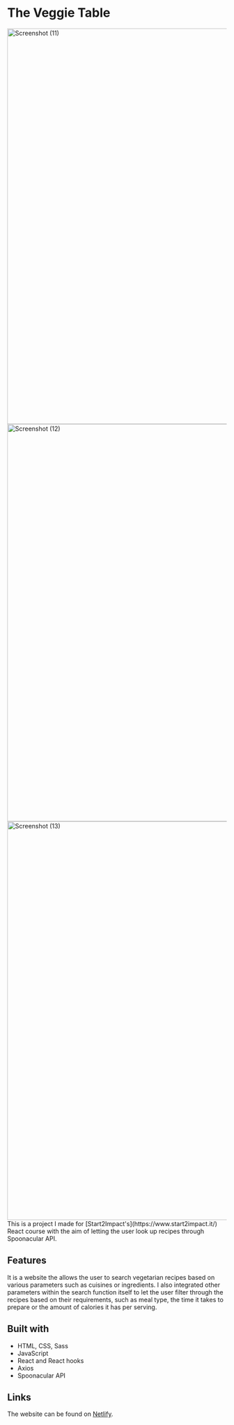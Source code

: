 # The Veggie Table 
<img width="1918" height="907" alt="Screenshot (11)" src="https://github.com/user-attachments/assets/b6871abd-dedf-447a-a50d-5e9128058fbe" />
<img width="1920" height="911" alt="Screenshot (12)" src="https://github.com/user-attachments/assets/21df3c40-af13-4e4a-b67a-c785012c1ca9" />
<img width="1920" height="914" alt="Screenshot (13)" src="https://github.com/user-attachments/assets/ea604f7e-71a5-4fa7-9e58-3319bce9e600" />
This is a project I made for  [Start2Impact's](https://www.start2impact.it/) React course with the aim of letting the user look up recipes through Spoonacular API.

## Features 
It is a website the allows the user to search vegetarian recipes based on various parameters such as cuisines or ingredients. I also integrated other parameters within the search function itself to let the user filter through the recipes based on their requirements, such as meal type, the time it takes to prepare or the amount of calories it has per serving. 


## Built with 
- HTML, CSS, Sass
- JavaScript
- React and React hooks
- Axios
- Spoonacular API

## Links
The website can be found on [Netlify](https://progetto-react-amna.netlify.app/). 





